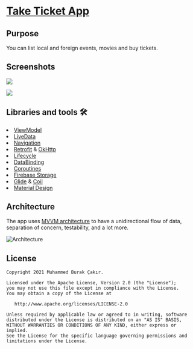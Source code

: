 # [Take Ticket App](https://github.com/mburakcakir/TakeTicket/tree/master/app/src/main/java/com/mburakcakir/taketicket)

## Purpose
You can list local and foreign events, movies and buy tickets.

## Screenshots 
<p float="left">
  <img src="https://user-images.githubusercontent.com/53263815/114157541-68281480-992c-11eb-84af-d41b02aac40d.png" />
</p>

<p float="left">
  <img src="https://user-images.githubusercontent.com/53263815/114158545-762a6500-992d-11eb-9efc-fd05e06b0c83.png" />
</p>

## Libraries and tools 🛠
<li><a href="https://developer.android.com/topic/libraries/architecture/viewmodel">ViewModel</a></li>
<li><a href="https://developer.android.com/topic/libraries/architecture/livedata">LiveData</a></li>
<li><a href="https://developer.android.com/guide/navigation">Navigation</a></li>
<li><a href="https://square.github.io/retrofit/">Retrofit</a> & <a href="https://github.com/square/okhttp">OkHttp</a></li>
<li><a href="https://developer.android.com/topic/libraries/architecture/lifecycle">Lifecycle</a></li>
<li><a href="https://developer.android.com/topic/libraries/data-binding">DataBinding</a></li>
<li><a href="https://developer.android.com/topic/libraries/architecture/coroutines">Coroutines</a></li>
<li><a href="https://firebase.google.com/docs/storage">Firebase Storage</a></li>
<li><a href="https://github.com/bumptech/glide">Glide</a> & <a href="https://github.com/coil-kt/coil">Coil</a></li>
<li><a href="https://material.io/develop/android">Material Design</a></li>

## Architecture
The app uses <a href="https://developer.android.com/jetpack/guide">MVVM architecture</a> to have a unidirectional flow of data, separation of concern, testability, and a lot more.

![Architecture](https://developer.android.com/topic/libraries/architecture/images/final-architecture.png)

License
--------


    Copyright 2021 Muhammed Burak Çakır.

    Licensed under the Apache License, Version 2.0 (the "License");
    you may not use this file except in compliance with the License.
    You may obtain a copy of the License at

       http://www.apache.org/licenses/LICENSE-2.0

    Unless required by applicable law or agreed to in writing, software
    distributed under the License is distributed on an "AS IS" BASIS,
    WITHOUT WARRANTIES OR CONDITIONS OF ANY KIND, either express or implied.
    See the License for the specific language governing permissions and
    limitations under the License.
